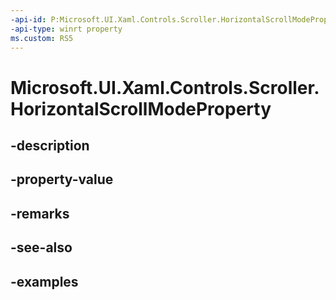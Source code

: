 ```yaml
---
-api-id: P:Microsoft.UI.Xaml.Controls.Scroller.HorizontalScrollModeProperty
-api-type: winrt property
ms.custom: RS5
---
```


<!-- Property syntax.
public DependencyProperty HorizontalScrollModeProperty { get; }
-->

# Microsoft.UI.Xaml.Controls.Scroller.HorizontalScrollModeProperty

## -description

## -property-value

## -remarks

## -see-also

## -examples

